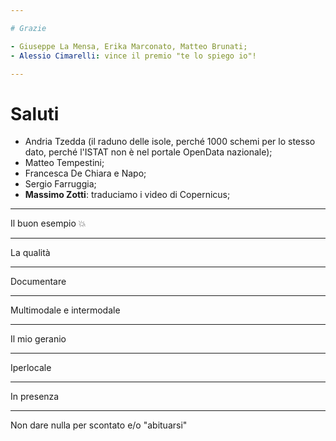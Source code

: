 ```yaml
---

# Grazie

- Giuseppe La Mensa, Erika Marconato, Matteo Brunati;
- Alessio Cimarelli: vince il premio "te lo spiego io"!

---
```


# Saluti

- Andria Tzedda (il raduno delle isole, perché 1000 schemi per lo stesso dato, perché l'ISTAT non è nel portale OpenData nazionale);
- Matteo Tempestini;
- Francesca De Chiara e Napo;
- Sergio Farruggia;
- **Massimo Zotti**: traduciamo i video di Copernicus;

---

Il buon esempio 💥

---

La qualità

---

Documentare

---

Multimodale e intermodale

---

Il mio geranio

---

Iperlocale

---

In presenza

---

Non dare nulla per scontato e/o "abituarsi"
